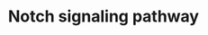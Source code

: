 ---
annotations:
- id: PW:0000204
  parent: signaling pathway
  type: Pathway Ontology
  value: Notch signaling pathway
authors:
- 169.230.77.174
- MaintBot
- Thomas
- Ddigles
- Mkutmon
- Egonw
- Khanspers
- Eweitz
- AlexanderPico
citedin:
- link: PMC7060332
  title: Effect of VCP modulators on gene expression profiles of retinal ganglion
    cells in an acute injury mouse model (2020)
description: The Notch signaling pathway is an evolutionarily conserved, intercellular
  signaling mechanism essential for proper embryonic development in all metazoan organisms
  in the Animal kingdom. The Notch proteins (Notch1-Notch4 in vertebrates) are single-pass
  receptors that are activated by the Delta (or Delta-like) and Jagged/Serrate families
  of membrane-bound ligands. They are transported to the plasma membrane as cleaved,
  but otherwise intact polypeptides. Interaction with ligand leads to two additional
  proteolytic cleavages that liberate the Notch intracellular domain (NICD) from the
  plasma membrane. The NICD translocates to the nucleus, where it forms a complex
  with the DNA binding protein CSL, displacing a histone deacetylase (HDAc)-co-repressor
  (CoR) complex from CSL. Components of an activation complex, such as MAML1 and histone
  acetyltransferases (HATs), are recruited to the NICD-CSL complex, leading to the
  transcriptional activation of Notch target genes.
last-edited: 2022-05-18
organisms:
- Mus musculus
redirect_from:
- /index.php/Pathway:WP29
- /instance/WP29
- /instance/WP29_r122790
revision: r122790
schema-jsonld:
- '@context': https://schema.org/
  '@id': https://wikipathways.github.io/pathways/WP29.html
  '@type': Dataset
  creator:
    '@type': Organization
    name: WikiPathways
  description: The Notch signaling pathway is an evolutionarily conserved, intercellular
    signaling mechanism essential for proper embryonic development in all metazoan
    organisms in the Animal kingdom. The Notch proteins (Notch1-Notch4 in vertebrates)
    are single-pass receptors that are activated by the Delta (or Delta-like) and
    Jagged/Serrate families of membrane-bound ligands. They are transported to the
    plasma membrane as cleaved, but otherwise intact polypeptides. Interaction with
    ligand leads to two additional proteolytic cleavages that liberate the Notch intracellular
    domain (NICD) from the plasma membrane. The NICD translocates to the nucleus,
    where it forms a complex with the DNA binding protein CSL, displacing a histone
    deacetylase (HDAc)-co-repressor (CoR) complex from CSL. Components of an activation
    complex, such as MAML1 and histone acetyltransferases (HATs), are recruited to
    the NICD-CSL complex, leading to the transcriptional activation of Notch target
    genes.
  keywords:
  - Adam17
  - Aph1a
  - Aph1b
  - CIR
  - Crebbp
  - Ctbp1
  - Ctbp2
  - Dll1
  - Dll3
  - Dll4
  - Dtx1
  - Dtx2
  - Dtx3
  - Dtx3l
  - Dtx4
  - Dvl1
  - Dvl2
  - Dvl3
  - GCN5L2
  - Hdac1
  - Hdac2
  - Hes1
  - Hes5
  - Jag1
  - Jag2
  - Lfng
  - Maml1
  - Maml3
  - Mfng
  - Ncor2
  - Ncstn
  - Notch1
  - Notch2
  - Notch3
  - Notch4
  - Numb
  - Numbl
  - PCAF
  - Psen1
  - Psen2
  - Ptcra
  - RBP-J
  - RBPSUHL
  - Rfng
  - SKIP
  - Tnf
  license: CC0
  name: Notch signaling pathway
seo: CreativeWork
title: Notch signaling pathway
wpid: WP29
---